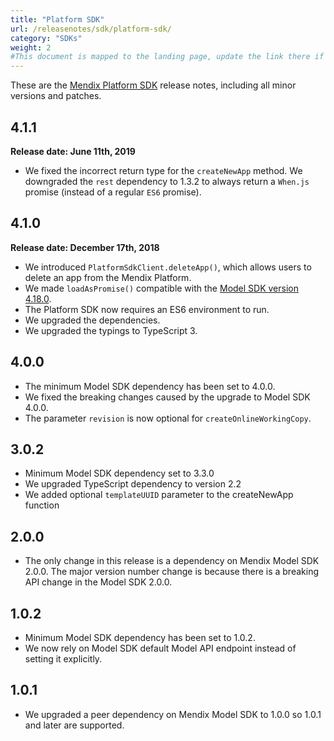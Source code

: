 ```yaml
---
title: "Platform SDK"
url: /releasenotes/sdk/platform-sdk/
category: "SDKs"
weight: 2
#This document is mapped to the landing page, update the link there if renaming or moving the doc file.
---
```


These are the [Mendix Platform SDK](/apidocs-mxsdk/mxsdk/) release notes, including all minor versions and patches.

## 4.1.1

**Release date: June 11th, 2019**

* We fixed the incorrect return type for the `createNewApp` method. We downgraded the `rest` dependency to 1.3.2 to always return a `When.js` promise (instead of a regular `ES6` promise).

## 4.1.0

**Release date: December 17th, 2018**

* We introduced `PlatformSdkClient.deleteApp()`, which allows users to delete an app from the Mendix Platform.
* We made `loadAsPromise()` compatible with the [Model SDK version 4.18.0](/releasenotes/sdk/model-sdk-4/#418).
* The Platform SDK now requires an ES6 environment to run.
* We upgraded the dependencies.
* We upgraded the typings to TypeScript 3.

## 4.0.0

* The minimum Model SDK dependency has been set to 4.0.0.
* We fixed the breaking changes caused by the upgrade to Model SDK 4.0.0.
* The parameter `revision` is now optional for `createOnlineWorkingCopy`.

## 3.0.2

* Minimum Model SDK dependency set to 3.3.0
* We upgraded TypeScript dependency to version 2.2
* We added optional `templateUUID` parameter to the createNewApp function

## 2.0.0

* The only change in this release is a dependency on Mendix Model SDK 2.0.0. The major version number change is because there is a breaking API change in the Model SDK 2.0.0.

## 1.0.2

*   Minimum Model SDK dependency has been set to 1.0.2.
*   We now rely on Model SDK default Model API endpoint instead of setting it explicitly.

## 1.0.1

*   We upgraded a peer dependency on Mendix Model SDK to 1.0.0 so 1.0.1 and later are supported.
